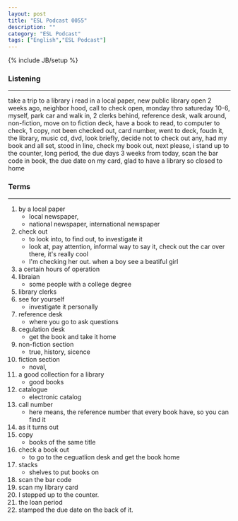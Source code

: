 ```yaml
---
layout: post
title: "ESL Podcast 0055"
description: ""
category: "ESL Podcast"
tags: ["English","ESL Podcast"]
---
```

{% include JB/setup %}

### Listening
-----
take a trip to a library
i read in a local paper, new public library open 2 weeks ago, neighbor hood, call to check open, monday thro satureday 10-6, myself, park car and walk in, 2 clerks behind, reference desk, walk around, non-fiction, move on to fiction deck, have a book to read, to computer to check, 1 copy, not been checked out, card number, went to deck, foudn it, the library, music cd, dvd, look briefly, decide not to check out any, had my book and all set, stood in line, check my book out, next please, i stand up to the counter, long period, the due days 3 weeks from today, scan the bar code in book, the due date on my card, glad to have a library so closed to home


### Terms
--------
1. by a local paper
    * local newspaper, 
    * national newspaper, international newspaper
2. check out
    * to look into, to find out, to investigate it
    * look at, pay attention, informal way to say it, check out the car over there, it's really cool
    * I'm checking her out. when a boy see a beatiful girl
3. a certain hours of operation
4. libraian
    * some people with a college degree
5. library clerks
6. see for yourself
    * investigate it personally
7. reference desk
    * where you go to ask questions
8. cegulation desk
    * get the book and take it home
9. non-fiction section
    * true, history, sicence
10. fiction section
    * noval, 
11. a good collection for a library
    * good books
12. catalogue 
    * electronic catalog
13. call number
    * here means, the reference number that every book have, so you can find it
14. as it turns out
15. copy
    * books of the same title
16. check a book out
    * to go to the ceguatlion desk and get the book home
17. stacks
    * shelves to put books on
18. scan the bar code
19. scan my library card
20. I stepped up to the counter.
21. the loan period
22. stamped the due date on the back of it.